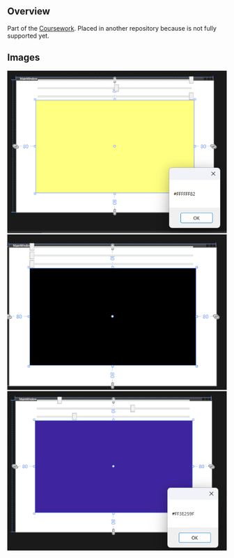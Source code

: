 ## Overview
Part of the [Coursework](https://github.com/OlehChyzhov/COURSE_WORK_CustomUserControl). Placed in another repository because is not fully supported yet.

## Images
![Picture of adorner](Assets/Example1.png)
![Picture of adorner](Assets/Example2.png)
![Picture of adorner](Assets/Example3.png)
